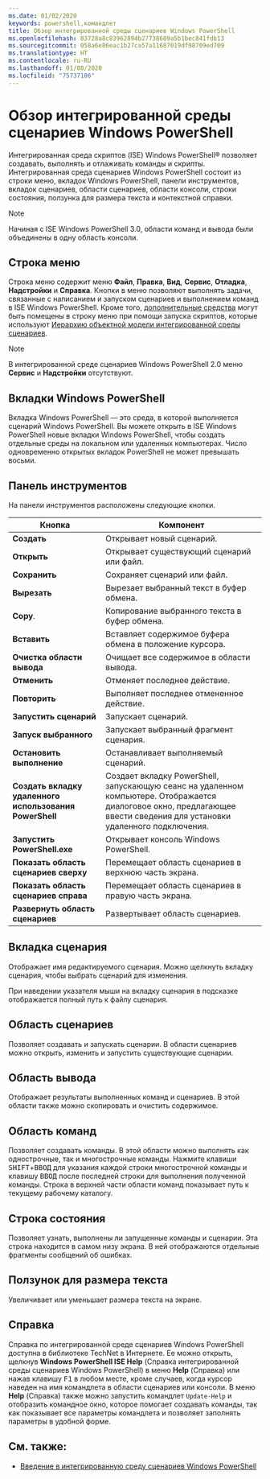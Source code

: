```yaml
---
ms.date: 01/02/2020
keywords: powershell,командлет
title: Обзор интегрированной среды сценариев Windows PowerShell
ms.openlocfilehash: 03728a8c83962894b27738609a5b1bec841fdb13
ms.sourcegitcommit: 058a6e86eac1b27ca57a11687019df98709ed709
ms.translationtype: HT
ms.contentlocale: ru-RU
ms.lasthandoff: 01/08/2020
ms.locfileid: "75737106"
---
```

# <a name="exploring-the-windows-powershell-ise"></a>Обзор интегрированной среды сценариев Windows PowerShell

Интегрированная среда скриптов (ISE) Windows PowerShell® позволяет создавать, выполнять и отлаживать команды и скрипты. Интегрированная среда сценариев Windows PowerShell состоит из строки меню, вкладок Windows PowerShell, панели инструментов, вкладок сценариев, области сценариев, области консоли, строки состояния, ползунка для размера текста и контекстной справки.

> [!NOTE]
> Начиная с ISE Windows PowerShell 3.0, области команд и вывода были объединены в одну область консоли.

## <a name="menu-bar"></a>Строка меню

Строка меню содержит меню **Файл**, **Правка**, **Вид**, **Сервис**, **Отладка**, **Надстройки** и **Справка**. Кнопки в меню позволяют выполнять задачи, связанные с написанием и запуском сценариев и выполнением команд в ISE Windows PowerShell. Кроме того, [дополнительные средства](object-model/The-ISEAddOnTool-Object.md) могут быть помещены в строку меню при помощи запуска скриптов, которые используют [Иерархию объектной модели интегрированной среды сценариев](object-model/The-ISE-Object-Model-Hierarchy.md).

> [!NOTE]
> В интегрированной среде сценариев Windows PowerShell 2.0 меню **Сервис** и **Надстройки** отсутствуют.

## <a name="windows-powershell-tabs"></a>Вкладки Windows PowerShell

Вкладка Windows PowerShell — это среда, в которой выполняется сценарий Windows PowerShell. Вы можете открыть в ISE Windows PowerShell новые вкладки Windows PowerShell, чтобы создать отдельные среды на локальном или удаленных компьютерах. Число одновременно открытых вкладок PowerShell не может превышать восьми.

## <a name="toolbar"></a>Панель инструментов

На панели инструментов расположены следующие кнопки.

|             Кнопка             |                                                                                     Компонент                                                                                     |
| ------------------------------ | -------------------------------------------------------------------------------------------------------------------------------------------------------------------------------- |
| **Создать**                        | Открывает новый сценарий.                                                                                                                                                              |
| **Открыть**                       | Открывает существующий сценарий или файл.                                                                                                                                                |
| **Сохранить**                       | Сохраняет сценарий или файл.                                                                                                                                                          |
| **Вырезать**                        | Вырезает выбранный текст в буфер обмена.                                                                                                                           |
| **Copy**.                       | Копирование выбранного текста в буфер обмена.                                                                                                                                       |
| **Вставить**                      | Вставляет содержимое буфера обмена в положение курсора.                                                                                                                     |
| **Очистка области вывода**          | Очищает все содержимое в области вывода.                                                                                                                                           |
| **Отменить**                       | Отменяет последнее действие.                                                                                                                                     |
| **Повторить**                       | Выполняет последнее отмененное действие.                                                                                                                                        |
| **Запустить сценарий**                 | Запускает сценарий.                                                                                                                                                                   |
| **Запуск выбранного**              | Запускает выбранный фрагмент сценария.                                                                                                                                             |
| **Остановить выполнение**             | Останавливает выполняемый сценарий.                                                                                                                                                  |
| **Создать вкладку удаленного использования PowerShell**  | Создает вкладку PowerShell, запускающую сеанс на удаленном компьютере. Отображается диалоговое окно, предлагающее ввести сведения для установки удаленного подключения. |
| **Запустить PowerShell.exe**       | Открывает консоль Windows PowerShell.                                                                                                                                                      |
| **Показать область сценариев сверху**       | Перемещает область сценариев в верхнюю часть экрана.                                                                                                                                 |
| **Показать область сценариев справа**     | Перемещает область сценариев в правую часть экрана.                                                                                                                               |
| **Развернуть область сценариев** | Развертывает область сценариев.                                                                                                                                                       |

## <a name="script-tab"></a>Вкладка сценария

Отображает имя редактируемого сценария. Можно щелкнуть вкладку сценария, чтобы выбрать сценарий для изменения.

При наведении указателя мыши на вкладку сценария в подсказке отображается полный путь к файлу сценария.

## <a name="script-pane"></a>Область сценариев

Позволяет создавать и запускать сценарии. В области сценариев можно открыть, изменить и запустить существующие сценарии.

## <a name="output-pane"></a>Область вывода

Отображает результаты выполненных команд и сценариев. В этой области также можно скопировать и очистить содержимое.

## <a name="command-pane"></a>Область команд

Позволяет создавать команды. В этой области можно выполнять как однострочные, так и многострочные команды. Нажмите клавиши <kbd>SHIFT</kbd>+<kbd>ВВОД</kbd> для указания каждой строки многострочной команды и клавишу <kbd>ВВОД</kbd> после последней строки для выполнения полученной команды. Строка в верхней части области команд показывает путь к текущему рабочему каталогу.

## <a name="status-bar"></a>Строка состояния

Позволяет узнать, выполнены ли запущенные команды и сценарии. Эта строка находится в самом низу экрана. В ней отображаются отдельные фрагменты сообщений об ошибках.

## <a name="text-size-slider"></a>Ползунок для размера текста

Увеличивает или уменьшает размера текста на экране.

## <a name="help"></a>Справка

Справка по интегрированной среде сценариев Windows PowerShell доступна в библиотеке TechNet в Интернете. Ее можно открыть, щелкнув **Windows PowerShell ISE Help** (Справка интегрированной среды сценариев Windows PowerShell) в меню **Help** (Справка) или нажав клавишу <kbd>F1</kbd> в любом месте, кроме случаев, когда курсор наведен на имя командлета в области сценариев или консоли.
В меню **Help** (Справка) также можно запустить командлет `Update-Help` и отобразить командное окно, которое помогает создавать команды, так как показывает все параметры командлета и позволяет заполнять параметры в удобной форме.

## <a name="see-also"></a>См. также:

- [Введение в интегрированную среду сценариев Windows PowerShell](Introducing-the-Windows-PowerShell-ISE.md)
